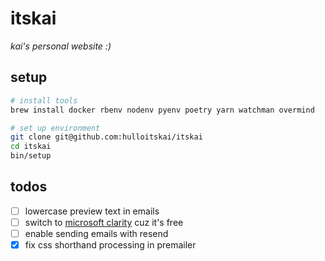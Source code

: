 # itskai

_kai's personal website :)_

## setup

```bash
# install tools
brew install docker rbenv nodenv pyenv poetry yarn watchman overmind

# set up environment
git clone git@github.com:hulloitskai/itskai
cd itskai
bin/setup
```

## todos

- [ ] lowercase preview text in emails
- [ ] switch to [microsoft clarity](https://clarity.microsoft.com) cuz it's
      free
- [ ] enable sending emails with resend
- [x] fix css shorthand processing in premailer
